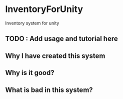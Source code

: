 # InventoryForUnity
Inventory system for unity

## TODO : Add usage and tutorial here

## Why I have created this system

## Why is it good?

## What is bad in this system?
